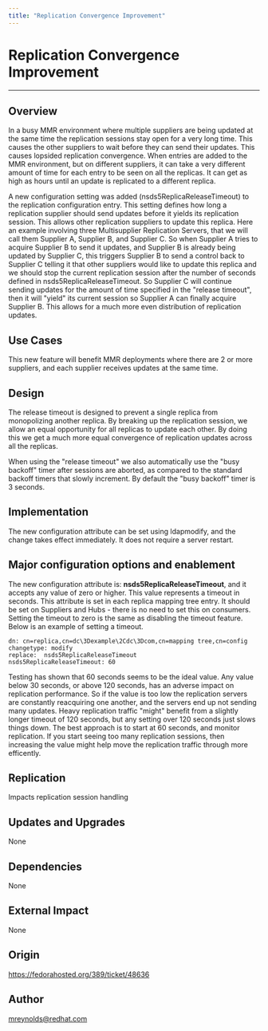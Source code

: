 ```yaml
---
title: "Replication Convergence Improvement"
---
```


# Replication Convergence Improvement
----------------

Overview
--------

In a busy MMR environment where multiple suppliers are being updated at the same time the replication sessions stay open for a very long time.  This causes the other suppliers to wait before they can send their updates.  This causes lopsided replication convergence.  When entries are added to the MMR environment, but on different suppliers, it can take a very different amount of time for each entry to be seen on all the replicas.  It can get as high as hours until an update is replicated to a different replica.

A new configuration setting was added (nsds5ReplicaReleaseTimeout) to the replication configuration entry.  This setting defines how long a replication supplier should send updates before it yields its replication session.  This allows other replication suppliers to update this replica.  Here an example involving three Multisupplier Replication Servers, that we will call them Supplier A, Supplier B, and Supplier C.  So when Supplier A tries to acquire Supplier B to send it updates, and Supplier B is already being updated by Supplier C, this triggers Supplier B to send a control back to Supplier C telling it that other suppliers would like to update this replica and we should stop the current replication session after the number of seconds defined in nsds5ReplicaReleaseTimeout.  So Supplier C will continue sending updates for the amount of time specified in the "release timeout", then it will "yield" its current session so Supplier A can finally acquire Supplier B.  This allows for a much more even distribution of replication updates.

Use Cases
---------

This new feature will benefit MMR deployments where there are 2 or more suppliers, and each supplier receives updates at the same time.

Design
------

The release timeout is designed to prevent a single replica from monopolizing another replica.  By breaking up the replication session, we allow an equal opportunity for all replicas to update each other.  By doing this we get a much more equal convergence of replication updates across all the replicas.

When using the "release timeout" we also automatically use the "busy backoff" timer after sessions are aborted, as compared to the standard backoff timers that slowly increment.  By default the "busy backoff" timer is 3 seconds.

Implementation
--------------

The new configuration attribute can be set using ldapmodify, and the change takes effect immediately.  It does not require a server restart.

Major configuration options and enablement
------------------------------------------

The new configuration attribute is:  **nsds5ReplicaReleaseTimeout**, and it accepts any value of zero or higher.  This value represents a timeout in seconds.  This attribute is set in each replica mapping tree entry.  It should be set on Suppliers and Hubs - there is no need to set this on consumers.  Setting the timeout to zero is the same as disabling the timeout feature.  Below is an example of setting a timeout.

    dn: cn=replica,cn=dc\3Dexample\2Cdc\3Dcom,cn=mapping tree,cn=config
    changetype: modify
    replace:  nsds5ReplicaReleaseTimeout
    nsds5ReplicaReleaseTimeout: 60
        
Testing has shown that 60 seconds seems to be the ideal value.  Any value below 30 seconds, or above 120 seconds, has an adverse impact on replication performance.  So if the value is too low the replication servers are constantly reacquiring one another, and the servers end up not sending many updates.  Heavy replication traffic "might" benefit from a slightly longer timeout of 120 seconds, but any setting over 120 seconds just slows things down.  The best approach is to start at 60 seconds, and monitor replication.  If you start seeing too many replication sessions, then increasing the value might help move the replication traffic through more efficently. 

Replication
-----------

Impacts replication session handling

Updates and Upgrades
--------------------

None

Dependencies
------------

None

External Impact
---------------

None

Origin
-------------

https://fedorahosted.org/389/ticket/48636

Author
------

<mreynolds@redhat.com>

